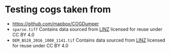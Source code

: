 # Testing cogs taken from

- https://github.com/mapbox/COGDumper
- `sparse.tiff` Contains data sourced from [LINZ](https://linz.govt.nz) licensed for reuse under CC BY 4.0
- `DEM_BS28_2016_1000_1141.tif`  Contains data sourced from [LINZ](https://linz.govt.nz) licensed for reuse under CC BY 4.0
